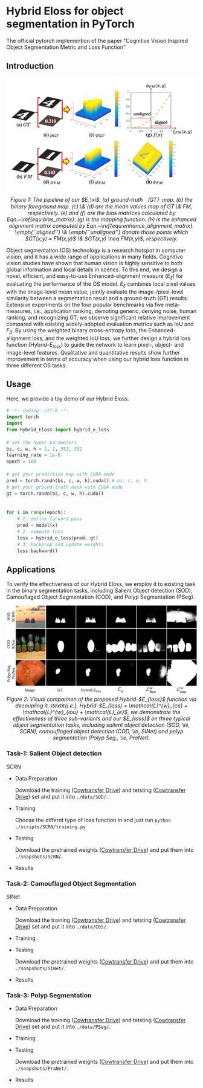 # Hybrid Eloss for object segmentation in PyTorch

The official pytorch implemention of the paper "Cognitive Vision Inspired Object Segmentation Metric and Loss Function"

## Introduction

<p align="center">
    <img src="imgs/D-measureFramewrok.png"/> <br />
    <em> 
    Figure 1: The pipeline of our $E_\xi$.
  (a) ground-truth （GT）map. (b) the binary foreground map.
  (c) \& (d) are the mean values map of GT \& FM, respectively.
  (e) and (f) are the bias matrices calculated by Eqn.~\ref{equ:bias_matrix}.
  (g) is the mapping function.
  (h) is the enhanced alignment matrix computed by Eqn.~\ref{equ:enhance_alignment_matrix}.
  \emph{``aligned''} \& \emph{``unaligned''} donate those points which
  $GT(x,y) = FM(x,y)$ \& $GT(x,y) \neq FM(x,y)$, respectively.
    </em>
</p>

Object segmentation (OS) technology is a research hotspot in computer vision, and it has a wide range of applications 
in many fields. Cognitive vision studies have shown that human vision is highly sensitive to both global information 
and local details in scenes.
To this end, we design a novel, efficient, and easy-to-use Enhanced-alignment measure ($E_\xi$) for evaluating 
the performance of the OS model.
$E_\xi$ combines local pixel values with the image-level mean value, jointly evaluate the image-/pixel-level similarity 
between a segmentation result and a ground-truth (GT) results.
Extensive experiments on the four popular benchmarks via five meta-measures, i.e., application ranking, demoting generic, 
denying noise, human ranking, and recognizing GT, we observe significant relative improvement compared with existing 
widely-adopted evaluation metrics such as IoU and $F_\beta$.
By using the weighted binary cross-entropy loss, the Enhanced-alignment loss, and the weighted IoU loss, we further 
design a hybrid loss function (Hybrid-$E_{loss}$) to guide the network to learn pixel-, object- and image-level features.
Qualitative and quantitative results show further improvement in terms of accuracy when using our hybrid loss function 
in three different OS tasks.

## Usage

Here, we provide a toy demo of our Hybrid Eloss.

```python
# -*- coding: utf-8 -*-
import torch
import
from Hybrid_Eloss import hybrid_e_loss

# set the hyper-parameters
bs, c, w, h = 2, 1, 352, 352
learning_rate = 1e-6
epoch = 100

# get your prediction map with CUDA mode
pred = torch.randn(bs, c, w, h).cuda() # bs, c, w, h
# get your ground-truth mask with CUDA mode
gt = torch.randn(bs, c, w, h).cuda()


for i in range(epoch):
    # 1. define forward pass
    pred = model(x)
    # 2. compute loss
    loss = hybrid_e_loss(pred, gt)
    # 3. backprop and update weights
    loss.backward()
```
## Applications

To verify the effectiveness of our Hybrid Eloss, we employ it to existing task in the binary segmentation tasks, including Salient Object detection (SOD), Camouflaged Object Segmentation (COD), and Polyp Segmentation (PSeg).

<p align="center">
    <img src="imgs/visual_results-min.png"/> <br />
    <em> 
    Figure 2: Visual comparison of the proposed Hybrid-$E_{loss}$ function via decoupling it, \textit{i.e.}, Hybrid-$E_{loss} = \mathcal{L}^{w}_{ce} + \mathcal{L}^{w}_{iou} + \mathcal{L}_{e}$, we demonstrate the effectiveness of three sub-variants and our $E_{loss}$ on three typical object segmentation tasks, including salient object detection (SOD, \ie, SCRN), camouflaged object detection (COD, \ie, SINet) and polyp segmentation (Polyp Seg., \ie, PraNet).
    </em>
</p>

### Task-1: Salient Object detection

SCRN

- Data Preparation
  
  Download the training ([Cowtransfer Drive]()) and tetsting ([Cowtransfer Drive]()) set and put it into `./data/SOD/`.

- Training
  
  Choose the differnt type of loss function in  and just run `python ./scripts/SCRN/training.py`

- Testing
  
  Download the pretrained weights ([Cowtransfer Drive]()) and put them into `./snapshots/SCRN/`.

- Results

### Task-2: Camouflaged Object Segmentation

SINet

- Data Preparation
  
  Download the training ([Cowtransfer Drive]()) and tetsting ([Cowtransfer Drive]()) set and put it into `./data/COS/`.

- Training
- Testing
  
  Download the pretrained weights ([Cowtransfer Drive]()) and put them into `./snapshots/SINet/`.

- Results

### Task-3: Polyp Segmentation

- Data Preparation
  
  Download the training ([Cowtransfer Drive]()) and tetsting ([Cowtransfer Drive]()) set and put it into `./data/PSeg/`.

- Training
- Testing
  
  Download the pretrained weights ([Cowtransfer Drive]()) and put them into `./snapshots/PraNet/`.

- Results